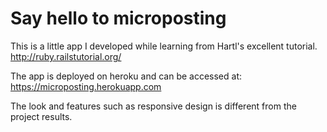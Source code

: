 Say hello to microposting
====================================================================================

This is a little app I developed while learning from Hartl's excellent tutorial.
http://ruby.railstutorial.org/

The app is deployed on heroku and can be accessed at: https://microposting.herokuapp.com

The look and features such as responsive design is different from the project results.

